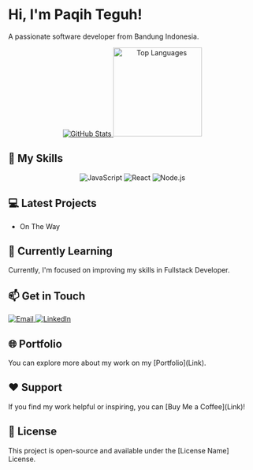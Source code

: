 <p align="center">
  <h1>Hi, I'm Paqih Teguh!</h1>
  <p>A passionate software developer from Bandung Indonesia.</p>
</p>

<p align="center">
  <a href="https://github.com/paqihteguh2324">
    <img src="https://github-readme-stats-eight-theta.vercel.app/api?username=paqihteguh2324&show_icons=true&theme=algolia&include_all_commits=true&count_private=true" alt="GitHub Stats" />
     <img height="180em" src="https://github-readme-stats-eight-theta.vercel.app/api/top-langs/?username=paqihteguh2324&layout=compact&langs_count=8&theme=algolia" alt="Top Languages"/>
  </a>
</p>

<h2>🚀 My Skills</h2>

<p align="center">
  <img src="https://img.shields.io/badge/JavaScript-ES6-yellow?style=for-the-badge&logo=javascript" alt="JavaScript" />
  <img src="https://img.shields.io/badge/React-61DAFB?style=for-the-badge&logo=react" alt="React" />
  <img src="https://img.shields.io/badge/Node.js-339933?style=for-the-badge&logo=node.js" alt="Node.js" />
  <!-- Add more badges for your skills -->
</p>

<h2>💻 Latest Projects</h2>

<ul>
  <li>
    On The Way
  </li>
<!--   <li>
    <a href="[Project 2 Link]">Project 2</a> - Another cool project.
  </li> -->
  <!-- Add more projects as needed -->
</ul>

<h2>🌱 Currently Learning</h2>

<p>Currently, I'm focused on improving my skills in Fullstack Developer.</p>

<h2>📫 Get in Touch</h2>

<p>
  <a href="mailto:paqihteguh23@gmail.com">
    <img src="https://img.shields.io/badge/Email-00C1D4?style=for-the-badge&logo=gmail" alt="Email" />
  </a>
  <a href="https://www.linkedin.com/in/paqih-teguh-maulana-857a92200/">
    <img src="https://img.shields.io/badge/LinkedIn-2867B2?style=for-the-badge&logo=linkedin" alt="LinkedIn" />
  </a>
</p>

<h2>🌐 Portfolio</h2>

<p>You can explore more about my work on my [Portfolio](Link).</p>

<h2>❤️ Support</h2>

<p>If you find my work helpful or inspiring, you can [Buy Me a Coffee](Link)!</p>

<h2>📝 License</h2>

<p>This project is open-source and available under the [License Name] License.</p>
